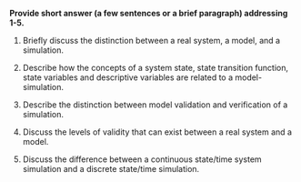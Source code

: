 **Provide short answer (a few sentences or a brief paragraph) addressing 1-5.**

1. Briefly discuss the distinction between a real system, a model, and a simulation.
  
2. Describe how the concepts of a system state, state transition function, state variables and descriptive variables are related to a model-simulation.

3. Describe the distinction between model validation and verification of a simulation.

4. Discuss the levels of validity that can exist between a real system and a model.

5. Discuss the difference between a continuous state/time system simulation and a discrete state/time simulation.

